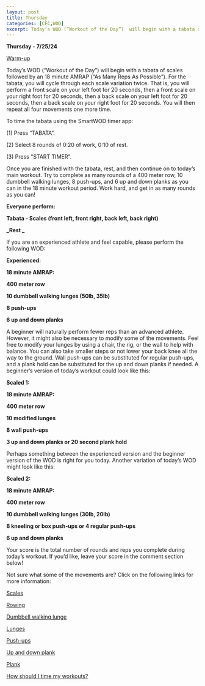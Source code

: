 ```yaml
---
layout: post
title: Thursday
categories: [CFC,WOD]
excerpt: Today’s WOD (“Workout of the Day”)  will begin with a tabata of scales followed by an 18 minute AMRAP (“As Many Reps As Possible”). For the tabata, you will cycle through each scale variation twice. That is, you will perform a front scale on your left foot for 20 seconds, then a front scale on your right foot for 20 seconds, then a back scale on your left foot for 20 seconds, then a back scale on your right foot for 20 seconds. You will then repeat all four movements one more time. 
---
```

**Thursday - 7/25/24**

[Warm-up](https://communityfitnessclub.wixsite.com/website/post/basic-full-body-warm-up)

Today’s WOD (“Workout of the Day”)  will begin with a tabata of scales followed by an 18 minute AMRAP (“As Many Reps As Possible”). For the tabata, you will cycle through each scale variation twice. That is, you will perform a front scale on your left foot for 20 seconds, then a front scale on your right foot for 20 seconds, then a back scale on your left foot for 20 seconds, then a back scale on your right foot for 20 seconds. You will then repeat all four movements one more time. 

To time the tabata using the SmartWOD timer app:

(1) Press “TABATA”. 

(2) Select 8 rounds of 0:20 of work, 0:10 of rest. 

(3) Press "START TIMER".

Once you are finished with the tabata, rest, and then continue on to today’s main workout. Try to complete as many rounds of a 400 meter row, 10 dumbbell walking lunges, 8 push-ups, and 6 up and down planks as you can in the 18 minute workout period. Work hard, and get in as many rounds as you can!

**Everyone perform:**

**Tabata - Scales (front left, front right, back left, back right)**

**_Rest _**

If you are an experienced athlete and feel capable, please perform the following WOD:

**Experienced:**

**18 minute AMRAP:**

**400 meter row**

**10 dumbbell walking lunges (50lb, 35lb)**

**8 push-ups**

**6 up and down planks**

A beginner will naturally perform fewer reps than an advanced athlete. However, it might also be necessary to modify some of the movements. Feel free to modify your lunges by using a chair, the rig, or the wall to help with balance. You can also take smaller steps or not lower your back knee all the way to the ground. Wall push-ups can be substituted for regular push-ups, and a plank hold can be substituted for the up and down planks if needed. A beginner’s version of today’s workout could look like this:

**Scaled 1:**

**18 minute AMRAP:**

**400 meter row**

**10 modified lunges**

**8 wall push-ups**

**3 up and down planks or 20 second plank hold**

Perhaps something between the experienced version and the beginner version of the WOD is right for you today. Another variation of today’s WOD might look like this:

**Scaled 2:**

**18 minute AMRAP:**

**400 meter row**

**10 dumbbell walking lunges (30lb, 20lb)**

**8 kneeling or box push-ups or 4 regular push-ups**

**6 up and down planks**

Your score is the total number of rounds and reps you complete during today’s workout. If you’d like, leave your score in the comment section below!

Not sure what some of the movements are? Click on the following links for more information:

[Scales](https://communityfitnessclub.wixsite.com/website/post/scales) 

[Rowing](https://communityfitnessclub.wixsite.com/website/post/rowing)

[Dumbbell walking lunge](https://www.youtube.com/watch?v=SniKHGKDJyU)

[Lunges](https://communityfitnessclub.wixsite.com/website/post/lunges) 

[Push-ups](https://communityfitnessclub.wixsite.com/website/post/push-ups)

[Up and down plank](https://www.youtube.com/watch?v=L4oFJRDAU4Q)

[Plank](https://communityfitnessclub.wixsite.com/website/post/plank)

[How should I time my workouts?](https://communityfitnessclub.wixsite.com/website/post/how-should-i-time-my-workouts)
